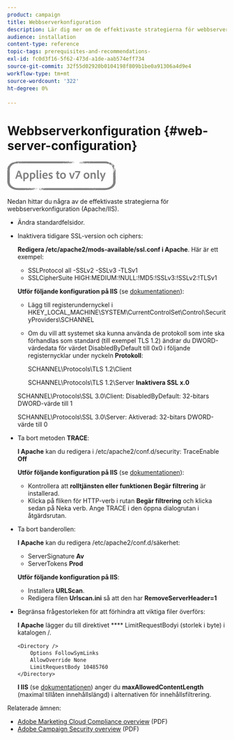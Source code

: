 ```yaml
---
product: campaign
title: Webbserverkonfiguration
description: Lär dig mer om de effektivaste strategierna för webbserverkonfiguration.
audience: installation
content-type: reference
topic-tags: prerequisites-and-recommendations-
exl-id: fc0d3f16-5f62-473d-a1de-aab574eff734
source-git-commit: 32f55d02920b0104198f809b1be0a91306a4d9e4
workflow-type: tm+mt
source-wordcount: '322'
ht-degree: 0%

---
```


# Webbserverkonfiguration {#web-server-configuration}

![](../../assets/v7-only.svg)

Nedan hittar du några av de effektivaste strategierna för webbserverkonfiguration (Apache/IIS).

* Ändra standardfelsidor.

* Inaktivera tidigare SSL-version och ciphers:

   **Redigera /etc/apache2/mods-available/ssl.conf i Apache**. Här är ett exempel:

   * SSLProtocol all -SSLv2 -SSLv3 -TLSv1
   * SSLCipherSuite HIGH:MEDIUM:!NULL:!MD5:!SSLv3:!SSLv2:!TLSv1

   **Utför följande konfiguration på IIS**  (se  [dokumentationen](https://support.microsoft.com/en-us/kb/245030)):

   * Lägg till registerundernyckel i HKEY_LOCAL_MACHINE\SYSTEM\CurrentControlSet\Control\SecurityProviders\SCHANNEL
   * Om du vill att systemet ska kunna använda de protokoll som inte ska förhandlas som standard (till exempel TLS 1.2) ändrar du DWORD-värdedata för värdet DisabledByDefault till 0x0 i följande registernycklar under nyckeln **Protokoll**:

      SCHANNEL\Protocols\TLS 1.2\Client

      SCHANNEL\Protocols\TLS 1.2\Server
   **Inaktivera SSL x.0**

   SCHANNEL\Protocols\SSL 3.0\Client: DisabledByDefault: 32-bitars DWORD-värde till 1

   SCHANNEL\Protocols\SSL 3.0\Server: Aktiverad: 32-bitars DWORD-värde till 0

* Ta bort metoden **TRACE**:

   **I Apache** kan du redigera i /etc/apache2/conf.d/security: TraceEnable  **Off**

   **Utför följande konfiguration på IIS**  (se  [dokumentationen](https://www.iis.net/configreference/system.webserver/security/requestfiltering/verbs)):

   * Kontrollera att **rolltjänsten eller funktionen Begär filtrering** är installerad.
   * Klicka på fliken för HTTP-verb i rutan **Begär filtrering** och klicka sedan på Neka verb. Ange TRACE i den öppna dialogrutan i åtgärdsrutan.

* Ta bort banderollen:

   **I Apache** kan du redigera /etc/apache2/conf.d/säkerhet:

   * ServerSignature **Av**
   * ServerTokens **Prod**

   **Utför följande konfiguration på IIS**:

   * Installera **URLScan**.
   * Redigera filen **Urlscan.ini** så att den har **RemoveServerHeader=1**


* Begränsa frågestorleken för att förhindra att viktiga filer överförs:

   **I Apache** lägger du till direktivet  **** LimitRequestBodyi (storlek i byte) i katalogen /.

   ```
   <Directory />
       Options FollowSymLinks
       AllowOverride None
       LimitRequestBody 10485760
   </Directory>
   ```

   **I IIS**  (se  [dokumentationen](https://www.iis.net/configreference/system.webserver/security/requestfiltering/requestlimits)) anger du  **maxAllowedContentLength**  (maximal tillåten innehållslängd) i alternativen för innehållsfiltrering.

Relaterade ämnen:

* [Adobe Marketing Cloud Compliance overview](https://experienceleague.adobe.com/docs/core-services/assets/Adobe-Marketing-Cloud-Privacy-and-Security-Overview.pdf) (PDF)
* [Adobe Campaign Security overview](https://wwwimages.adobe.com/content/dam/acom/en/marketing-cloud/campaign/pdfs/54658.en.campaign.wp.adb-security.pdf) (PDF)
